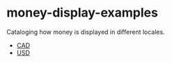 # money-display-examples
Cataloging how money is displayed in different locales.

- [CAD](currencies/CAD.md)
- [USD](currencies/USD.md)